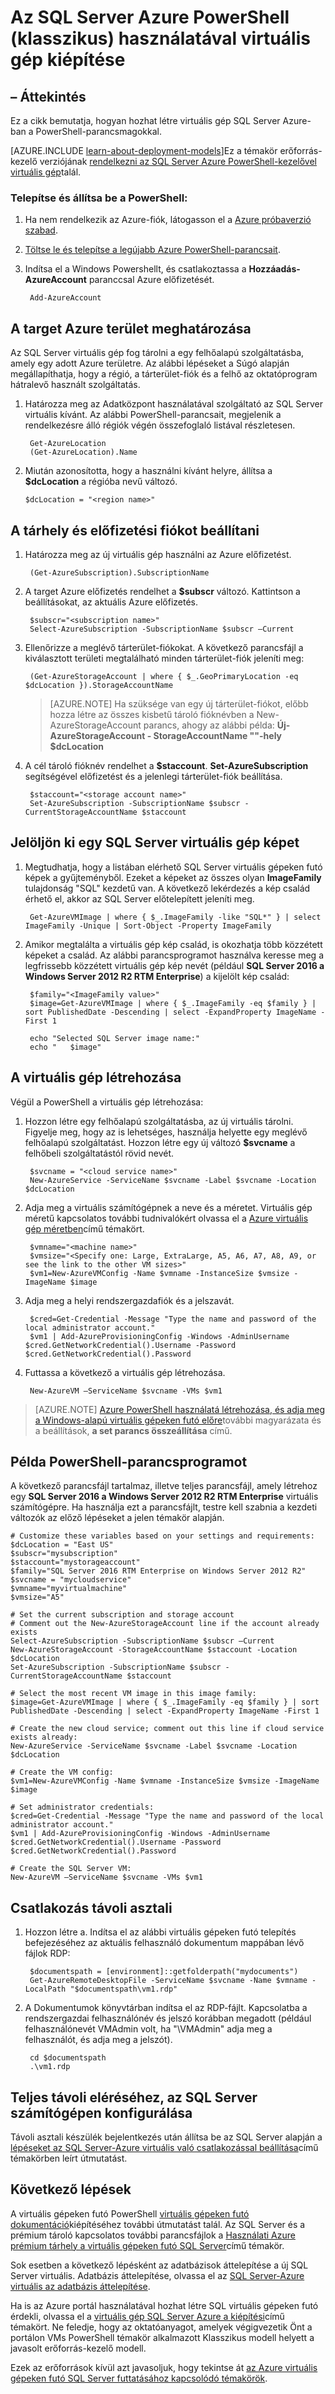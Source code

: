 <properties
    pageTitle="Az SQL Server virtuális gép létrehozása az Azure PowerShell (klasszikus) |} Microsoft Azure"
    description="Az Azure virtuális létrehozásához az SQL Server virtuális gépek galéria képekkel biztosít a lépéseket, és a PowerShell-parancsfájlokat. Ez a témakör a klasszikus telepítési mód használ."
    services="virtual-machines-windows"
    documentationCenter="na"
    authors="rothja"
    manager="jhubbard"
    editor=""
    tags="azure-service-management" />
<tags
    ms.service="virtual-machines-windows"
    ms.devlang="na"
    ms.topic="article"
    ms.tgt_pltfrm="vm-windows-sql-server"
    ms.workload="infrastructure-services"
    ms.date="10/07/2016"
    ms.author="jroth" />

# <a name="provision-a-sql-server-virtual-machine-using-azure-powershell-classic"></a>Az SQL Server Azure PowerShell (klasszikus) használatával virtuális gép kiépítése

## <a name="overview"></a>– Áttekintés

Ez a cikk bemutatja, hogyan hozhat létre virtuális gép SQL Server Azure-ban a PowerShell-parancsmagokkal.

[AZURE.INCLUDE [learn-about-deployment-models](../../includes/learn-about-deployment-models-classic-include.md)]Ez a témakör erőforrás-kezelő verziójának [rendelkezni az SQL Server Azure PowerShell-kezelővel virtuális gép](virtual-machines-windows-ps-sql-create.md)talál.

### <a name="install-and-configure-powershell"></a>Telepítse és állítsa be a PowerShell:

1. Ha nem rendelkezik az Azure-fiók, látogasson el a [Azure próbaverzió szabad](https://azure.microsoft.com/pricing/free-trial/).

2. [Töltse le és telepítse a legújabb Azure PowerShell-parancsait](../powershell-install-configure.md).

3. Indítsa el a Windows Powershellt, és csatlakoztassa a **Hozzáadás-AzureAccount** paranccsal Azure előfizetését.

        Add-AzureAccount

## <a name="determine-your-target-azure-region"></a>A target Azure terület meghatározása

Az SQL Server virtuális gép fog tárolni a egy felhőalapú szolgáltatásba, amely egy adott Azure területre. Az alábbi lépéseket a Súgó alapján megállapíthatja, hogy a régió, a tárterület-fiók és a felhő az oktatóprogram hátralevő használt szolgáltatás.

1. Határozza meg az Adatközpont használatával szolgáltató az SQL Server virtuális kívánt. Az alábbi PowerShell-parancsait, megjelenik a rendelkezésre álló régiók végén összefoglaló listával részletesen.

        Get-AzureLocation
        (Get-AzureLocation).Name

2.  Miután azonosította, hogy a használni kívánt helyre, állítsa a **$dcLocation** a régióba nevű változó.

        $dcLocation = "<region name>"

## <a name="set-your-subscription-and-storage-account"></a>A tárhely és előfizetési fiókot beállítani

1. Határozza meg az új virtuális gép használni az Azure előfizetést.

        (Get-AzureSubscription).SubscriptionName

1. A target Azure előfizetés rendelhet a **$subscr** változó. Kattintson a beállításokat, az aktuális Azure előfizetés.

        $subscr="<subscription name>"
        Select-AzureSubscription -SubscriptionName $subscr –Current

1. Ellenőrizze a meglévő tárterület-fiókokat. A következő parancsfájl a kiválasztott területi megtalálható minden tárterület-fiók jeleníti meg:

        (Get-AzureStorageAccount | where { $_.GeoPrimaryLocation -eq $dcLocation }).StorageAccountName

    >[AZURE.NOTE] Ha szüksége van egy új tárterület-fiókot, előbb hozza létre az összes kisbetű tároló fióknévben a New-AzureStorageAccount parancs, ahogy az alábbi példa: **Új-AzureStorageAccount - StorageAccountName "<storage account name>"-hely $dcLocation**

1. A cél tároló fióknév rendelhet a **$staccount**. **Set-AzureSubscription** segítségével előfizetést és a jelenlegi tárterület-fiók beállítása.

        $staccount="<storage account name>"
        Set-AzureSubscription -SubscriptionName $subscr -CurrentStorageAccountName $staccount

## <a name="select-a-sql-server-virtual-machine-image"></a>Jelöljön ki egy SQL Server virtuális gép képet

1. Megtudhatja, hogy a listában elérhető SQL Server virtuális gépeken futó képek a gyűjteményből. Ezeket a képeket az összes olyan **ImageFamily** tulajdonság "SQL" kezdetű van. A következő lekérdezés a kép család érhető el, akkor az SQL Server előtelepített jeleníti meg.

        Get-AzureVMImage | where { $_.ImageFamily -like "SQL*" } | select ImageFamily -Unique | Sort-Object -Property ImageFamily

1. Amikor megtalálta a virtuális gép kép család, is okozhatja több közzétett képeket a család. Az alábbi parancsprogramot használva keresse meg a legfrissebb közzétett virtuális gép kép nevét (például **SQL Server 2016 a Windows Server 2012 R2 RTM Enterprise**) a kijelölt kép család:

        $family="<ImageFamily value>"
        $image=Get-AzureVMImage | where { $_.ImageFamily -eq $family } | sort PublishedDate -Descending | select -ExpandProperty ImageName -First 1

        echo "Selected SQL Server image name:"
        echo "   $image"

## <a name="create-the-virtual-machine"></a>A virtuális gép létrehozása

Végül a PowerShell a virtuális gép létrehozása:

1. Hozzon létre egy felhőalapú szolgáltatásba, az új virtuális tárolni. Figyelje meg, hogy az is lehetséges, használja helyette egy meglévő felhőalapú szolgáltatást. Hozzon létre egy új változó **$svcname** a felhőbeli szolgáltatástól rövid nevét.

        $svcname = "<cloud service name>"
        New-AzureService -ServiceName $svcname -Label $svcname -Location $dcLocation

2. Adja meg a virtuális számítógépnek a neve és a méretet. Virtuális gép méretű kapcsolatos további tudnivalókért olvassa el a [Azure virtuális gép méretben](virtual-machines-windows-sizes.md)című témakört.

        $vmname="<machine name>"
        $vmsize="<Specify one: Large, ExtraLarge, A5, A6, A7, A8, A9, or see the link to the other VM sizes>"
        $vm1=New-AzureVMConfig -Name $vmname -InstanceSize $vmsize -ImageName $image

3. Adja meg a helyi rendszergazdafiók és a jelszavát.

        $cred=Get-Credential -Message "Type the name and password of the local administrator account."
        $vm1 | Add-AzureProvisioningConfig -Windows -AdminUsername $cred.GetNetworkCredential().Username -Password $cred.GetNetworkCredential().Password

4. Futtassa a következő a virtuális gép létrehozása.

        New-AzureVM –ServiceName $svcname -VMs $vm1

>[AZURE.NOTE] [Azure PowerShell használatá létrehozása, és adja meg a Windows-alapú virtuális gépeken futó előre](virtual-machines-windows-classic-create-powershell.md)további magyarázata és a beállítások, **a set parancs összeállítása** című.

## <a name="example-powershell-script"></a>Példa PowerShell-parancsprogramot

A következő parancsfájl tartalmaz, illetve teljes parancsfájl, amely létrehoz egy **SQL Server 2016 a Windows Server 2012 R2 RTM Enterprise** virtuális számítógépre. Ha használja ezt a parancsfájlt, testre kell szabnia a kezdeti változók az előző lépéseket a jelen témakör alapján.

    # Customize these variables based on your settings and requirements:
    $dcLocation = "East US"
    $subscr="mysubscription"
    $staccount="mystorageaccount"
    $family="SQL Server 2016 RTM Enterprise on Windows Server 2012 R2"
    $svcname = "mycloudservice"
    $vmname="myvirtualmachine"
    $vmsize="A5"

    # Set the current subscription and storage account
    # Comment out the New-AzureStorageAccount line if the account already exists
    Select-AzureSubscription -SubscriptionName $subscr –Current
    New-AzureStorageAccount -StorageAccountName $staccount -Location $dcLocation
    Set-AzureSubscription -SubscriptionName $subscr -CurrentStorageAccountName $staccount

    # Select the most recent VM image in this image family:
    $image=Get-AzureVMImage | where { $_.ImageFamily -eq $family } | sort PublishedDate -Descending | select -ExpandProperty ImageName -First 1

    # Create the new cloud service; comment out this line if cloud service exists already:
    New-AzureService -ServiceName $svcname -Label $svcname -Location $dcLocation

    # Create the VM config:
    $vm1=New-AzureVMConfig -Name $vmname -InstanceSize $vmsize -ImageName $image

    # Set administrator credentials:
    $cred=Get-Credential -Message "Type the name and password of the local administrator account."
    $vm1 | Add-AzureProvisioningConfig -Windows -AdminUsername $cred.GetNetworkCredential().Username -Password $cred.GetNetworkCredential().Password

    # Create the SQL Server VM:
    New-AzureVM –ServiceName $svcname -VMs $vm1


## <a name="connect-with-remote-desktop"></a>Csatlakozás távoli asztali

1. Hozzon létre a. Indítsa el az alábbi virtuális gépeken futó telepítés befejezéséhez az aktuális felhasználó dokumentum mappában lévő fájlok RDP:

        $documentspath = [environment]::getfolderpath("mydocuments")
        Get-AzureRemoteDesktopFile -ServiceName $svcname -Name $vmname -LocalPath "$documentspath\vm1.rdp"

1. A Dokumentumok könyvtárban indítsa el az RDP-fájlt. Kapcsolatba a rendszergazdai felhasználónév és jelszó korábban megadott (például felhasználónevét VMAdmin volt, ha "\VMAdmin" adja meg a felhasználót, és adja meg a jelszót).

        cd $documentspath
        .\vm1.rdp

## <a name="complete-the-configuration-of-the-sql-server-machine-for-remote-access"></a>Teljes távoli eléréséhez, az SQL Server számítógépen konfigurálása

Távoli asztali készülék bejelentkezés után állítsa be az SQL Server alapján a [lépéseket az SQL Server-Azure virtuális való csatlakozással beállítása](virtual-machines-windows-classic-sql-connect.md#steps-for-configuring-sql-server-connectivity-in-an-azure-vm)című témakörben leírt útmutatást.

## <a name="next-steps"></a>Következő lépések

A virtuális gépeken futó PowerShell [virtuális gépeken futó dokumentáció](virtual-machines-windows-classic-create-powershell.md)kiépítéséhez további útmutatást talál. Az SQL Server és a prémium tároló kapcsolatos további parancsfájlok a [Használati Azure prémium tárhely a virtuális gépeken futó SQL Server](virtual-machines-windows-classic-sql-server-premium-storage.md)című témakör.

Sok esetben a következő lépésként az adatbázisok áttelepítése a új SQL Server virtuális. Adatbázis áttelepítése, olvassa el az [SQL Server-Azure virtuális az adatbázis áttelepítése](virtual-machines-windows-migrate-sql.md).

Ha is az Azure portál használatával hozhat létre SQL virtuális gépeken futó érdekli, olvassa el a [virtuális gép SQL Server Azure a kiépítési](virtual-machines-windows-portal-sql-server-provision.md)című témakört. Ne feledje, hogy az oktatóanyagot, amelyek végigvezetik Önt a portálon VMs PowerShell témakör alkalmazott Klasszikus modell helyett a javasolt erőforrás-kezelő modell.

Ezek az erőforrások kívül azt javasoljuk, hogy tekintse át [az Azure virtuális gépeken futó SQL Server futtatásához kapcsolódó témakörök](virtual-machines-windows-sql-server-iaas-overview.md).
